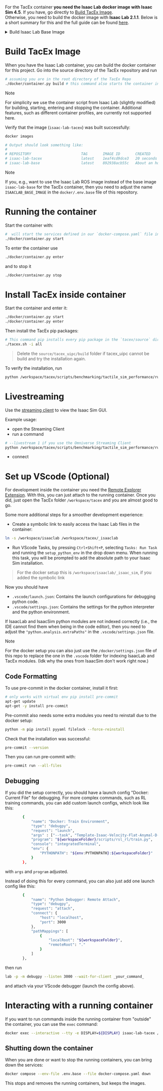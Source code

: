 For the TacEx container **you need the Isaac Lab docker image with Isaac Sim 4.5**. If you have, go directly to [Build TacEx Image](Docker-Container-Setup#build-tacex-image).\
Otherwise, you need to build the docker image with **Isaac Lab 2.1.1**.
Below is a short summary for this and the full guide can be found [here](https://isaac-sim.github.io/IsaacLab/main/source/deployment/docker.html#docker-guide).

<details><summary> Build Isaac Lab Base Image</summary>

> [!note] Prerequisites
>
> You need the Nvidia drivers, Docker and the Nvidia Container Toolkit installed (see [container setup](https://docs.isaacsim.omniverse.nvidia.com/latest/installation/install_container.html#container-setup))
>
> - Helpful for Driver Installation on Linux: [Driver Installation Linux](https://docs.omniverse.nvidia.com/dev-guide/latest/linux-troubleshooting.html#q1-how-to-install-a-driver)
>
> For downloading the Isaac Sim container, you need to setup your Nvidia API key:
>
> - Install the ngc client https://org.ngc.nvidia.com/setup/installers/cli (for the config just press enter twice. i.e. use the default config)
> - For setting up the API key: [api key setup](https://org.ngc.nvidia.com/setup/api-key) ![image](https://github.com/user-attachments/assets/f773bcc2-fed0-4266-9fb2-10e23b9f874f)

You need to have the Isaac Lab repo cloned:
```bash
git clone https://github.com/isaac-sim/IsaacLab
cd IsaacLab
# use Isaac Lab version 2.1.1
git checkout 90b79bb2d44feb8d833f260f2bf37da3487180ba
```

Then you can build the base image via:
```bash
# call this inside the root directory of Isaac Lab repo
./docker/container.py start
```

Once you have built the base Isaac Lab image, you can check it exists via:

```bash
docker images

# Output should look like this:
#
# REPOSITORY                       TAG       IMAGE ID       CREATED          SIZE
# isaac-lab-base                   latest    28be62af627e   32 minutes ago   16.9GB
```
</details>

# Build TacEx Image
When you have the Isaac Lab container, you can build the docker container for this project.
Go into the source directory of the TacEx repository and run
```bash
# assuming you are in the root directory of the TacEx Repo
./docker/container.py build # this command also starts the container in the background
```

> [!note]
>
> For simplicity we use the container script from Isaac Lab (slightly modified) for building, starting, entering and stopping the container. Additional features, such as different container profiles, are currently not supported here.

Verify that the image (`isaac-lab-tacex`) was built successfully:

```bash
docker images

# Output should look something like:
#
# REPOSITORY                       TAG       IMAGE ID       CREATED             SIZE
# isaac-lab-tacex                  latest    1eaf4cd9dce3   20 seconds ago      22.6GB
# isaac-lab-base                   latest    892938acb55c   About an hour ago   16.9GB
```

> [!note]
>
> If you, e.g., want to use the Isaac Lab ROS image instead of the base image `isaac-lab-base` for the TacEx container, then you need to adjust the name `ISAACLAB_BASE_IMAGE` in the `docker/.env.base` file of this repository.

# Running the container

Start the container with:

```bash
#  will start the services defined in our `docker-compose.yaml` file in detached mode.
./docker/container.py start
```
To enter the container use

```bash
./docker/container.py enter
```

and to stop it

```bash
./docker/container.py stop
```

<!---
> [!tip]
>
> The container script can be found in `./docker/container.py`. Just setup an alias in your `~/.bashrc` file for conveniently calling it. For example via `alias tacex="/path_to_repo/docker/container.py"`.-->

# Install TacEx inside container

Start the container and enter it:
```bash
./docker/container.py start
./docker/container.py enter
```
Then install the TacEx pip packages:
```bash
# This command pip installs every pip package in the `tacex/source` directory.
./tacex.sh -i all
```
> Delete the `source/tacex_uipc/build` folder if tacex_uipc cannot be build and try the installation again.

To verify the installation, run
```bash
python /workspace/tacex/scripts/benchmarking/tactile_sim_performance/run_ball_rolling_experiment.py --num_envs 1 --debug_vis --env uipc
```

# Livestreaming

Use the [streaming client](https://docs.isaacsim.omniverse.nvidia.com/4.5.0/installation/download.html#isaac-sim-latest-release) to view the Isaac Sim GUI.

Example usage:
- open the Streaming Client
- run a command
```bash
# --livestream 1 if you use the Omniverse Streaming Client
python /workspace/tacex/scripts/benchmarking/tactile_sim_performance/run_ball_rolling_experiment.py --livestream 2
```
- connect


# Set up VScode (Optional)

For development inside the container you need the [Remote Explorer Extension](https://marketplace.visualstudio.com/items?itemName=ms-vscode.remote-explorer). With this, you can just attach to the running container. Once you did, just open the TacEx folder `/workspace/tacex` and you are almost good to go.

<!--- make sure that env variables `${ISAACLAB_PATH}` and `ISAACLAB_EXTENSION_TEMPLATE_PATH` are set properly.
This is done automatically in the docker setup. You can set it manually like this:
```bash
export ISAACLAB_PATH="/path_to/isaaclab"
export ISAACLAB_EXTENSION_TEMPLATE_PATH="/path_to/tacex"
```-->

Some more additional steps for a smoother development experience:

- Create a symbolic link to easily access the Isaac Lab files in the container:

```bash
ln -s /workspace/isaaclab /workspace/tacex/_isaaclab
```

- Run VScode Tasks, by pressing `Ctrl+Shift+P`, selecting `Tasks: Run Task` and running the `setup_python_env` in the drop down menu. When running this task, you will be prompted to add the absolute path to your Isaac Sim installation.

> For the docker setup this is `/workspace/isaaclab/_isaac_sim`, if you added the symbolic link

Now you should have

- `.vscode/launch.json`: Contains the launch configurations for debugging python code.
- `.vscode/settings.json`: Contains the settings for the python interpreter and the python environment.

If IsaacLab and IsaacSim python modules are not indexed correctly (i.e., the IDE cannot find them when being in the code editor), then you need to adjust the `"python.analysis.extraPaths"` in the `.vscode/settings.json` file.

> [!note]
>
> For the docker setup you can also just use the `/docker/settings.json` file of this repo to replace the one in the `.vscode` folder for indexing IsaacLab and TacEx modules. (Idk why the ones from IsaacSim don't work right now.)

## Code Formatting

To use pre-commit in the docker container, install it first:

```bash
# only works with virtual env pip install pre-commit
apt-get update
apt-get -y install pre-commit
```

Pre-commit also needs some extra modules you need to reinstall due to the docker setup:

```bash
python -m pip install pyyaml filelock --force-reinstall
```

Check that the installation was successful:

```bash
pre-commit --version
```

Then you can run pre-commit with:

```bash
pre-commit run --all-files
```

## Debugging

If you did the setup correctly, you should have a launch config "Docker: Current File" for debugging.
For more complex commands, such as RL training commands, you can add custom launch configs, which look like this:

```bash
        {
            "name": "Docker: Train Environment",
            "type": "debugpy",
            "request": "launch",
            "args" : ["--task", "Template-Isaac-Velocity-Flat-Anymal-D-v0", "--num_envs", "4096", "--headless"],
            "program": "${workspaceFolder}/scripts/rsl_rl/train.py",
            "console": "integratedTerminal",
            "env": {
                "PYTHONPATH": "${env:PYTHONPATH}:${workspaceFolder}"
            }
        },
```

with `args` and `program` adjusted.

Instead of doing this for every command, you can also just add one launch config like this:

```bash
        {
            "name": "Python Debugger: Remote Attach",
            "type": "debugpy",
            "request": "attach",
            "connect": {
                "host": "localhost",
                "port": 3000
            },
            "pathMappings": [
                {
                    "localRoot": "${workspaceFolder}",
                    "remoteRoot": "."
                }
            ]
        },
```

then run

```bash
lab -p -m debugpy --listen 3000 --wait-for-client _your_command_
```

and attach via your VScode debugger (launch the config above).

# Interacting with a running container

If you want to run commands inside the running container from "outside" the container, you can use the `exec` command:

```bash
docker exec --interactive --tty -e DISPLAY=${DISPLAY} isaac-lab-tacex /bin/bash
```

## Shutting down the container

When you are done or want to stop the running containers, you can bring down the services:

```bash
docker compose --env-file .env.base --file docker-compose.yaml down
```

This stops and removes the running containers, but keeps the images.
